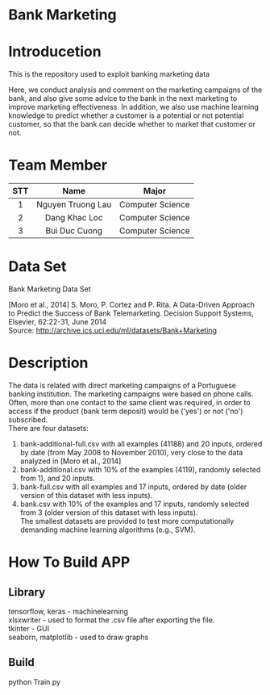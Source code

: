 
Bank Marketing
==============

# Introducetion
  
  
This is the repository used to exploit banking marketing data

Here, we conduct analysis and comment on the marketing campaigns of the bank, and also give some advice to the bank in the next marketing to improve marketing effectiveness. In addition, we also use machine learning knowledge to predict whether a customer is a potential or not potential customer, so that the bank can decide whether to market that customer or not.  

# Team Member

|STT|Name|Major|
| :---: | :---: | :---: |
|1|Nguyen Truong Lau |Computer Science|
|2|Dang Khac Loc |Computer Science|
|3|Bui Duc Cuong |Computer Science|
  

# Data Set
  
Bank Marketing Data Set

[Moro et al., 2014] S. Moro, P. Cortez and P. Rita. A Data-Driven Approach to Predict the Success of Bank Telemarketing. Decision Support Systems, Elsevier, 62:22-31, June 2014  
Source: http://archive.ics.uci.edu/ml/datasets/Bank+Marketing  

# Description


The data is related with direct marketing campaigns of a Portuguese banking institution. The marketing campaigns were based on phone calls. Often, more than one contact to the same client was required, in order to access if the product (bank term deposit) would be ('yes') or not ('no') subscribed.  
There are four datasets:  
   1) bank-additional-full.csv with all examples (41188) and 20 inputs, ordered by date (from May 2008 to November 2010), very close to the data analyzed in [Moro et al., 2014]  
   2) bank-additional.csv with 10% of the examples (4119), randomly selected from 1), and 20 inputs.  
   3) bank-full.csv with all examples and 17 inputs, ordered by date (older version of this dataset with less inputs).  
   4) bank.csv with 10% of the examples and 17 inputs, randomly selected from 3 (older version of this dataset with less inputs).  
The smallest datasets are provided to test more computationally demanding machine learning algorithms (e.g., SVM).  

# How To Build APP
  

## Library
  
  
tensorflow, keras - machinelearning  
xlsxwriter - used to format the .csv file after exporting the file.  
tkinter - GUI  
seaborn, matplotlib - used to draw graphs
## Build
  
  
python Train.py
